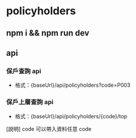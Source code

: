 # policyholders

## npm i && npm run dev

## api

### 保戶查詢 api

- 格式：{baseUrl}/api/policyholders?code=P003

### 保戶上層查詢 api

- 格式：{baseUrl}/api/policyholders/{code}/top

[說明] code 可以帶入資料任意 code
